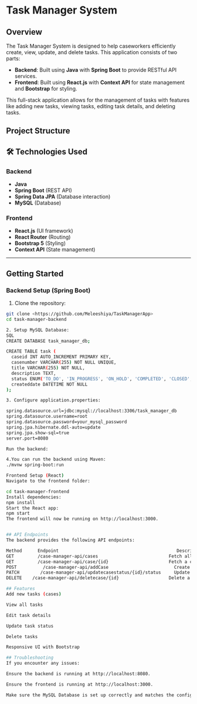 # Task Manager System

## Overview

The Task Manager System is designed to help caseworkers efficiently create, view, update, and delete tasks. This application consists of two parts:

- **Backend**: Built using **Java** with **Spring Boot** to provide RESTful API services.
- **Frontend**: Built using **React.js** with **Context API** for state management and **Bootstrap** for styling.

This full-stack application allows for the management of tasks with features like adding new tasks, viewing tasks, editing task details, and deleting tasks.

## Project Structure

## 🛠 Technologies Used

### Backend

- **Java**
- **Spring Boot** (REST API)
- **Spring Data JPA** (Database interaction)
- **MySQL** (Database)

### Frontend

- **React.js** (UI framework)
- **React Router** (Routing)
- **Bootstrap 5** (Styling)
- **Context API** (State management)

---

##  Getting Started

### Backend Setup (Spring Boot)

1. Clone the repository:

```bash
git clone <https://github.com/Meleeshiya/TaskManagerApp>
cd task-manager-backend

2. Setup MySQL Database:
SQL
CREATE DATABASE task_manager_db;

CREATE TABLE task (
  caseid INT AUTO_INCREMENT PRIMARY KEY,
  casenumber VARCHAR(255) NOT NULL UNIQUE,
  title VARCHAR(255) NOT NULL,
  description TEXT,
  status ENUM('TO_DO', 'IN_PROGRESS', 'ON_HOLD', 'COMPLETED', 'CLOSED', 'CANCELLED') NOT NULL,
  createddate DATETIME NOT NULL
);

3. Configure application.properties:

spring.datasource.url=jdbc:mysql://localhost:3306/task_manager_db
spring.datasource.username=root
spring.datasource.password=your_mysql_password
spring.jpa.hibernate.ddl-auto=update
spring.jpa.show-sql=true
server.port=8080

Run the backend:

4.You can run the backend using Maven:
./mvnw spring-boot:run

Frontend Setup (React)
Navigate to the frontend folder:

cd task-manager-frontend
Install dependencies:
npm install
Start the React app:
npm start
The frontend will now be running on http://localhost:3000.


## API Endpoints
The backend provides the following API endpoints:

Method	    Endpoint	                                         Description
GET	        /case-manager-api/cases	                          Fetch all cases
GET	        /case-manager-api/case/{id}	                      Fetch a case by ID
POST	      /case-manager-api/addCase	                        Create a new case
PATCH	     /case-manager-api/updatecasestatus/{id}/status     Update a case status
DELETE	  /case-manager-api/deletecase/{id}	                  Delete a case

## Features
Add new tasks (cases)

View all tasks

Edit task details

Update task status

Delete tasks

Responsive UI with Bootstrap

## Troubleshooting
If you encounter any issues:

Ensure the backend is running at http://localhost:8080.

Ensure the frontend is running at http://localhost:3000.

Make sure the MySQL Database is set up correctly and matches the configuration in application.properties.
